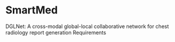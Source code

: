 # SmartMed
DGLNet: A cross-modal global-local collaborative network for chest radiology report generation
Requirements
